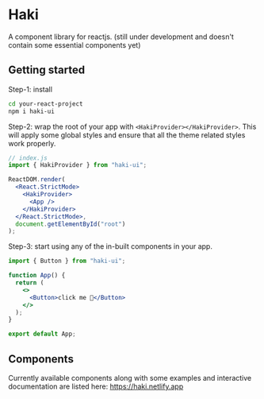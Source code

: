 # Haki

A component library for reactjs. (still under development and doesn't contain some essential components yet)

## Getting started

Step-1: install

```bash
cd your-react-project
npm i haki-ui
```

Step-2: wrap the root of your app with `<HakiProvider></HakiProvider>`. This will apply some global styles and ensure that all the theme related styles work properly.

```jsx
// index.js
import { HakiProvider } from "haki-ui";

ReactDOM.render(
  <React.StrictMode>
    <HakiProvider>
      <App />
    </HakiProvider>
  </React.StrictMode>,
  document.getElementById("root")
);
```

Step-3: start using any of the in-built components in your app.

```jsx
import { Button } from "haki-ui";

function App() {
  return (
    <>
      <Button>click me 👀</Button>
    </>
  );
}

export default App;
```

## Components

Currently available components along with some examples and interactive documentation are listed here: https://haki.netlify.app
